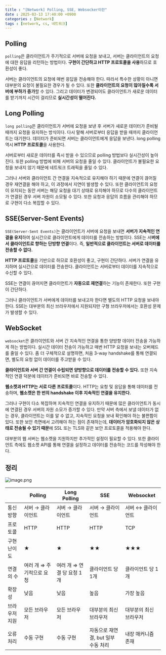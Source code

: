 ```yaml
---
title : "[Network] Polling, SSE, Websocker이란"
date : 2025-03-13 17:40:00 +0900
categories : [Network]
tags : [network, cs, 네트워크]
---
```


## Polling

`polling`은 클라이언트가 주기적으로 서버에 요청을 보내고, 서버는 클라이언트의 요청에 대한 응답을 리턴하는 방법이다. **구현이 간단하고 HTTP 프로토콜을 사용**하므로 호환성이 좋다. 

서버는 클라이언트의 요청에 매번 응답을 전송해야 한다. 따라서 특수한 상황이 아니면 대부분의 요청이 불필요한 경우가 될 수 있다. 또한 **클라이언트의 요청이 많아질수록 서버에 부하가 증가**할 수 있다. 그리고 데이터가 변경되어도 클라이언트가 새로운 데이터를 받기까지 시간이 걸리므로 **실시간성이 떨어진다.**

## Long Polling

`long polling`은 클라이언트가 서버에 요청을 보낸 후 서버가 새로운 데이터가 준비될 때까지 요청을 유지하는 방식이다. 다시 말해 서버로부터 응답을 받을 때까지 클라이언트는 대기한다. 데이터가 준비되면 서버는 클라이언트에게 응답을 보낸다. long polling 역시 **HTTP 프로토콜**을 사용한다.

서버로부터 새로운 데이터를 즉시 받을 수 있으므로 polling 방법보다 실시간성이 높아진다. 또한 polling 방법에 비해 서버의 요청을 줄일 수 있다. 클라이언트가 불필요한 요청을 보내지 않기 때문에 네트워크 트래픽을 줄일 수 있다. 

그러나 서버와 클라이언트 간 연결을 지속적으로 유지해야 하기 때문에 연결이 끊어질 경우 재연결을 해야 하고, 이 과정에서 지연이 발생할 수 있다. 또한 클라이언트의 요청이 유지되는 동안 서버는 해당 요청을 대기 상태로 유지해야 하므로 다수의 클라이언트가 연결된 경우 서버 자원이 소모될 수 있다. 또한 요청과 응답의 흐름을 관리해야 하므로 구현이 다소 복잡할 수 있다.

## SSE(Server-Sent Events)

`SSE(Server-Sent Events)`는 클라이언트가 서버에 요청을 보내면 **서버가 지속적인 연결을 유지**하여 실시간으로 클라이언트에게 데이터를 전송하는 방법이다. SSE는 서**버에서 클라이언트로 향하는 단방향 연결**이다. 즉, **일반적으로 클라이언트는 서버로 데이터를 전송할 수 없다.** 

**HTTP 프로토콜**을 기반으로 하므로 호환성이 좋고, 구현이 간단하다. 서버가 연결을 유지하며 실시간으로 데이터를 전송한다. 클라이언트는 서버로부터 데이터를 지속적으로 수신할 수 있다.

SSE는 연결이 끊어지면 클라이언트가 **자동으로 재연결**하는 기능이 존재한다. 또한 구현이 간단하다.

그러나 클라이언트가 서버에게 데이터를 보내고자 한다면 별도의 HTTP 요청을 보내야 한다. SSE는 대부분의 최신 브라우저에서 지원되지만 구형 브라우저에서는 호환성 문제가 발생할 수 있다.

## WebSocket

`websocket`은 클라이언트와 서버 간 지속적인 연결을 통한 양방향 데이터 전송을 가능하게 하는 방법이다. 실시간 데이터 전송이 가능하고 매번 HTTP 요청을 보내는 오버헤드를 줄일 수 있다. 좀 더 구체적으로 설명하면, 처음 3-way handshake를 통해 연결되면, 별도의 요청 없이 데이터를 주고받을 수 있다.

**클라이언트와 서버 간 연결이 수립되면 양방향으로 데이터를 전송할 수 있다.** 또한 지속적인 연결 덕분에 데이터가 준비되면 바로 전송할 수 있다.

**웹소켓과 HTTP는 서로 다른 프로토콜**이다. HTTP는 요청 및 응답을 통해 데이터를 전송하며, **웹소켓은 한 번의 handshake 이후 지속적인 연결을 유지한다.**

그러나 구현이 다소 복잡하며 지속적인 연결을 유지하기 때문에 많은 클라이언트가 동시에 연결된 경우 서버의 자원 소모가 증가할 수 있다. 만약 서버 측에서 보낼 데이터가 없는 경우, 클라이언트는 이를 알 수 없고, 지속적인 요청을 보내 확인해야 하는 불편함이 있다. 또한 보안 측면에서 고려해야 하는 점이 존재하는데, **데이터가 암호화되지 않은 상태로 전송될 수 있기 때문**에 SSL 또는 TLS와 같은 보안 프로토콜을 적용해야 한다.

대부분의 웹 서버는 웹소켓을 지원하지만 추가적인 설정이 필요할 수 있다. 또한 클라이언트 측에도 웹소켓 API를 통해 연결을 설정하고 데이터를 전송하는 코드를 작성해야 한다.

## 정리

![image.png](https://prod-files-secure.s3.us-west-2.amazonaws.com/90540718-b0d1-4188-b7a0-9cadb107851b/b11145bd-8cfd-443b-b30b-b0e835bcc776/image.png)

|  | Polling | Long Polling | SSE | Websocket |
| --- | --- | --- | --- | --- |
| 통신 방향 | 서버 → 클라이언트 | 서버 → 클라이언트 | 서버 → 클라이언트 | 서버 ↔ 클라이언트 |
| 프로토콜 | HTTP | HTTP | HTTP | TCP |
| 구현 난이도 | ★ | ★ | ★★ | ★★★ |
| 연결의 수 | 여러 개 ⇒ 주기적으로 요청 | 여러 개 ⇒ 연결 당 요청 1개 | 클라이언트 당 1개 | 클라이언트 당 1개 |
| 확장성 | 낮음 | 낮음 | 높음 | 가장 높음 |
| 브라우저 지원 | 모든 브라우저 | 모든 브라우저 | 대부분의 최신 브라우저 | 대부분의 최신 브라우저 |
| 오류 처리 | 수동 구현 | 수동 구현 | 자동으로 재연결, but 일부 수동 처리 | 내장 매커니즘 존재 |